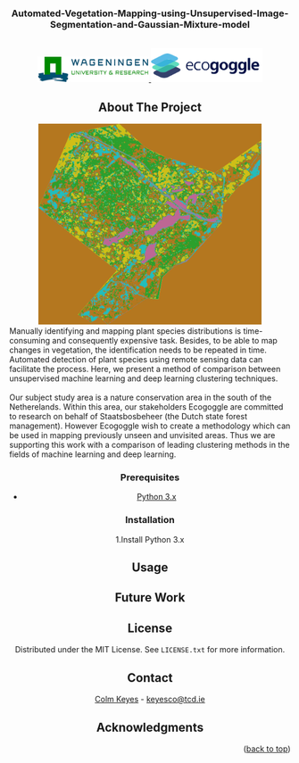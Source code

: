 <!-- PROJECT LOGO -->

  <h3 align="center">Automated-Vegetation-Mapping-using-Unsupervised-Image-Segmentation-and-Gaussian-Mixture-model</h3>

<br />

<div align="center">
  <a href="https://www.wur.nl/en/research-results/chair-groups/environmental-sciences/laboratory-of-geo-information-science-and-remote-sensing.htm">
    <img src="UISB/Logos/WUR.png" alt="WUR" width="200" height="45">
  </a>
   <a href="https://www.ecogoggle.nl/">
    <img src="UISB/Logos/Ecogoggle.png" alt="Ecogoggle" width="200" height="60">
  </a>


<!-- ABOUT THE PROJECT -->
## About The Project
   <a href="">
    <img src="output_sample.png" alt="" width="400" height="360">
  </a>

<div>
<div align="left"> 
Manually identifying and mapping plant species distributions is time-consuming and consequently expensive task. Besides, to be able to map changes in vegetation, the identification needs to be repeated in time. Automated detection of plant species using remote sensing data can facilitate the process.
Here, we present a method of comparison between unsupervised machine learning and deep learning clustering techniques. 
</div align="left">  
<br />
<div align='left'>
Our subject study area is a nature conservation area in the south of the Netherelands. Within this area, our stakeholders Ecogoggle are committed to research on behalf of Staatsbosbeheer (the Dutch state forest management). However Ecogoggle wish to create a methodology which can be used in mapping previously unseen and unvisited areas. Thus we are supporting this work with a comparison of leading clustering methods in the fields of machine learning and deep learning.
</div align="left"> 
<div>

</div align="left"> 


### Prerequisites


    
* [Python 3.x](https://pytorch.org/)
  
  
<div>
  
### Installation


  
  1.Install Python 3.x



<!-- USAGE EXAMPLES -->
## Usage

<!-- Future Work -->
## Future Work

  
<!-- LICENSE -->
## License

Distributed under the MIT License. See `LICENSE.txt` for more information.



<!-- CONTACT -->
## Contact

[Colm Keyes](https://www.linkedin.com/in/colm-keyes-4960a5132/) - keyesco@tcd.ie

  
<!-- ACKNOWLEDGMENTS -->
## Acknowledgments

<p align="right">(<a href="#top">back to top</a>)</p>



<!-- MARKDOWN LINKS & IMAGES -->
<!-- https://www.markdownguide.org/basic-syntax/#reference-style-links -->
[contributors-shield]: https://img.shields.io/github/contributors/othneildrew/Best-README-Template.svg?style=for-the-badge
